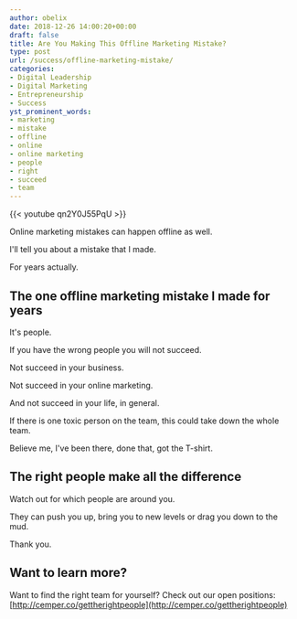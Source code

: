 ```yaml
---
author: obelix
date: 2018-12-26 14:00:20+00:00
draft: false
title: Are You Making This Offline Marketing Mistake?
type: post
url: /success/offline-marketing-mistake/
categories:
- Digital Leadership
- Digital Marketing
- Entrepreneurship
- Success
yst_prominent_words:
- marketing
- mistake
- offline
- online
- online marketing
- people
- right
- succeed
- team
---
```


{{< youtube qn2Y0J55PqU >}}

Online marketing mistakes can happen offline as well.

I'll tell you about a mistake that I made.

For years actually.


## The one offline marketing mistake I made for years


It's people.

If you have the wrong people you will not succeed.

Not succeed in your business.

Not succeed in your online marketing.

And not succeed in your life, in general.

If there is one toxic person on the team, this could take down the whole team.

Believe me, I've been there, done that, got the T-shirt.


## The right people make all the difference


Watch out for which people are around you.

They can push you up, bring you to new levels or drag you down to the mud.

Thank you.


## Want to learn more?


Want to find the right team for yourself? Check out our open positions: [http://cemper.co/gettherightpeople](http://cemper.co/gettherightpeople)
